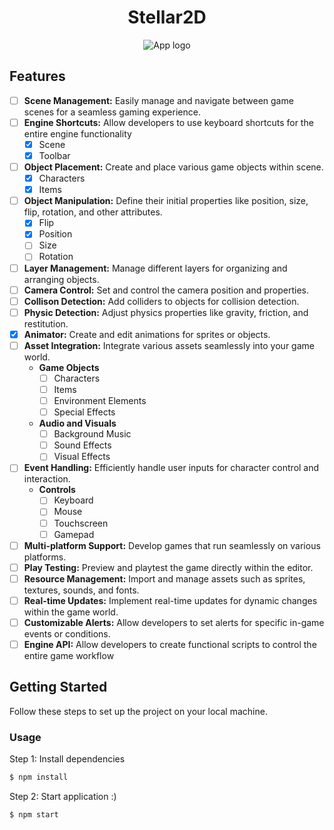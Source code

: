 <h1 align="center">
Stellar2D
</h1>

<p align="center">
  <img src="https://github.com/ayeniswe/Stellar2D/blob/main/public/logo.png?raw=true" alt="App logo"/>
</p>

## Features

- [ ] **Scene Management:** Easily manage and navigate between game scenes for a seamless gaming experience.
- [ ] **Engine Shortcuts:** Allow developers to use keyboard shortcuts for the entire engine functionality
  - [x] Scene
  - [x] Toolbar
- [ ] **Object Placement:** Create and place various game objects within scene.
  - [x] Characters
  - [x] Items
- [ ] **Object Manipulation:** Define their initial properties like position, size, flip, rotation, and other attributes.
  - [x] Flip
  - [x] Position
  - [ ] Size
  - [ ] Rotation
- [ ] **Layer Management:** Manage different layers for organizing and arranging objects.
- [ ] **Camera Control:** Set and control the camera position and properties.
- [ ] **Collison Detection:** Add colliders to objects for collision detection.
- [ ] **Physic Detection:** Adjust physics properties like gravity, friction, and restitution.
- [x] **Animator:** Create and edit animations for sprites or objects.
- [ ] **Asset Integration:** Integrate various assets seamlessly into your game world.
  - **Game Objects**
    - [ ] Characters
    - [ ] Items
    - [ ] Environment Elements
    - [ ] Special Effects
  - **Audio and Visuals**
    - [ ] Background Music
    - [ ] Sound Effects
    - [ ] Visual Effects
- [ ] **Event Handling:** Efficiently handle user inputs for character control and interaction.
  - **Controls**
    - [ ] Keyboard
    - [ ] Mouse
    - [ ] Touchscreen
    - [ ] Gamepad
- [ ] **Multi-platform Support:** Develop games that run seamlessly on various platforms.
- [ ] **Play Testing:** Preview and playtest the game directly within the editor.
- [ ] **Resource Management:** Import and manage assets such as sprites, textures, sounds, and fonts.
- [ ] **Real-time Updates:** Implement real-time updates for dynamic changes within the game world.
- [ ] **Customizable Alerts:** Allow developers to set alerts for specific in-game events or conditions.
- [ ] **Engine API:** Allow developers to create functional scripts to control the entire game workflow

## Getting Started

Follow these steps to set up the project on your local machine.

### Usage

Step 1: Install dependencies

```bash
$ npm install
```

Step 2: Start application :)

```bash
$ npm start
```